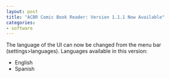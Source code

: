 ```yaml
---
layout: post
title: "ACBR Comic Book Reader: Version 1.1.1 Now Available"
categories:
- software
---
```


<p>The language of the UI can now be changed from the menu bar (settings&gt;languages). Languages available in this version: <br></p>
<ul><li>English</li><li>Spanish</li></ul>


